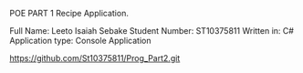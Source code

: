 POE PART 1 Recipe Application.

Full Name: Leeto Isaiah Sebake
Student Number: ST10375811
Written in: C#
Application type: Console Application

https://github.com/St10375811/Prog_Part2.git 


